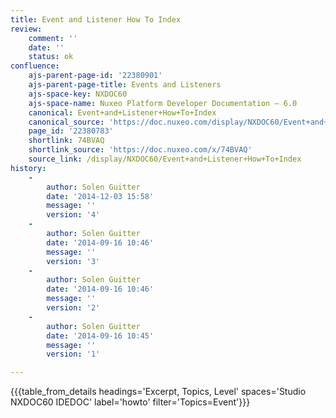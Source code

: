 ```yaml
---
title: Event and Listener How To Index
review:
    comment: ''
    date: ''
    status: ok
confluence:
    ajs-parent-page-id: '22380901'
    ajs-parent-page-title: Events and Listeners
    ajs-space-key: NXDOC60
    ajs-space-name: Nuxeo Platform Developer Documentation — 6.0
    canonical: Event+and+Listener+How+To+Index
    canonical_source: 'https://doc.nuxeo.com/display/NXDOC60/Event+and+Listener+How+To+Index'
    page_id: '22380783'
    shortlink: 74BVAQ
    shortlink_source: 'https://doc.nuxeo.com/x/74BVAQ'
    source_link: /display/NXDOC60/Event+and+Listener+How+To+Index
history:
    -
        author: Solen Guitter
        date: '2014-12-03 15:58'
        message: ''
        version: '4'
    -
        author: Solen Guitter
        date: '2014-09-16 10:46'
        message: ''
        version: '3'
    -
        author: Solen Guitter
        date: '2014-09-16 10:46'
        message: ''
        version: '2'
    -
        author: Solen Guitter
        date: '2014-09-16 10:45'
        message: ''
        version: '1'

---
```

{{{table_from_details headings='Excerpt, Topics, Level' spaces='Studio NXDOC60 IDEDOC' label='howto' filter='Topics=Event'}}}
